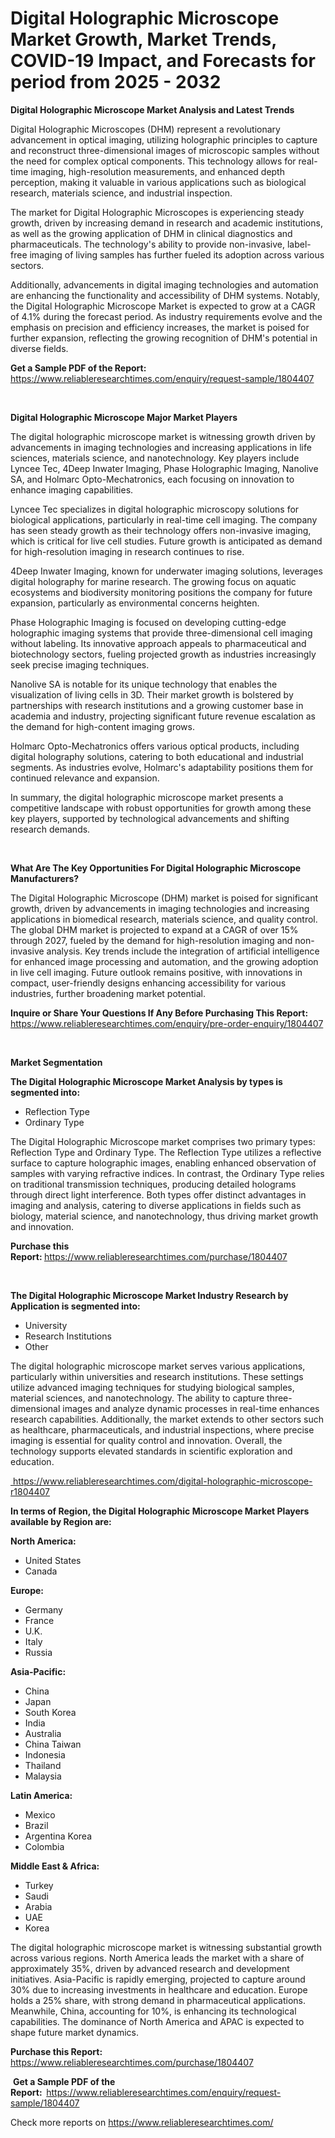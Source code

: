 <p><h1>Digital Holographic Microscope Market Growth, Market Trends, COVID-19 Impact, and Forecasts for period from 2025 - 2032</h1></p><p><strong>Digital Holographic Microscope Market Analysis and Latest Trends</strong></p>
<p><p>Digital Holographic Microscopes (DHM) represent a revolutionary advancement in optical imaging, utilizing holographic principles to capture and reconstruct three-dimensional images of microscopic samples without the need for complex optical components. This technology allows for real-time imaging, high-resolution measurements, and enhanced depth perception, making it valuable in various applications such as biological research, materials science, and industrial inspection.</p><p>The market for Digital Holographic Microscopes is experiencing steady growth, driven by increasing demand in research and academic institutions, as well as the growing application of DHM in clinical diagnostics and pharmaceuticals. The technology's ability to provide non-invasive, label-free imaging of living samples has further fueled its adoption across various sectors.</p><p>Additionally, advancements in digital imaging technologies and automation are enhancing the functionality and accessibility of DHM systems. Notably, the Digital Holographic Microscope Market is expected to grow at a CAGR of 4.1% during the forecast period. As industry requirements evolve and the emphasis on precision and efficiency increases, the market is poised for further expansion, reflecting the growing recognition of DHM's potential in diverse fields.</p></p>
<p><strong>Get a Sample PDF of the Report:&nbsp;</strong> <a href="https://www.reliableresearchtimes.com/enquiry/request-sample/1804407?utm_campaign=2308&utm_medium=2&utm_source=Github&utm_content=ia&utm_term=19022025&utm_id=digital-holographic-microscope">https://www.reliableresearchtimes.com/enquiry/request-sample/1804407</a></p>
<p>&nbsp;</p>
<p><strong>Digital Holographic Microscope Major Market Players</strong></p>
<p><p>The digital holographic microscope market is witnessing growth driven by advancements in imaging technologies and increasing applications in life sciences, materials science, and nanotechnology. Key players include Lyncee Tec, 4Deep Inwater Imaging, Phase Holographic Imaging, Nanolive SA, and Holmarc Opto-Mechatronics, each focusing on innovation to enhance imaging capabilities.</p><p>Lyncee Tec specializes in digital holographic microscopy solutions for biological applications, particularly in real-time cell imaging. The company has seen steady growth as their technology offers non-invasive imaging, which is critical for live cell studies. Future growth is anticipated as demand for high-resolution imaging in research continues to rise.</p><p>4Deep Inwater Imaging, known for underwater imaging solutions, leverages digital holography for marine research. The growing focus on aquatic ecosystems and biodiversity monitoring positions the company for future expansion, particularly as environmental concerns heighten.</p><p>Phase Holographic Imaging is focused on developing cutting-edge holographic imaging systems that provide three-dimensional cell imaging without labeling. Its innovative approach appeals to pharmaceutical and biotechnology sectors, fueling projected growth as industries increasingly seek precise imaging techniques.</p><p>Nanolive SA is notable for its unique technology that enables the visualization of living cells in 3D. Their market growth is bolstered by partnerships with research institutions and a growing customer base in academia and industry, projecting significant future revenue escalation as the demand for high-content imaging grows.</p><p>Holmarc Opto-Mechatronics offers various optical products, including digital holography solutions, catering to both educational and industrial segments. As industries evolve, Holmarc's adaptability positions them for continued relevance and expansion.</p><p>In summary, the digital holographic microscope market presents a competitive landscape with robust opportunities for growth among these key players, supported by technological advancements and shifting research demands.</p></p>
<p>&nbsp;</p>
<p><strong>What Are The Key Opportunities For Digital Holographic Microscope Manufacturers?</strong></p>
<p><p>The Digital Holographic Microscope (DHM) market is poised for significant growth, driven by advancements in imaging technologies and increasing applications in biomedical research, materials science, and quality control. The global DHM market is projected to expand at a CAGR of over 15% through 2027, fueled by the demand for high-resolution imaging and non-invasive analysis. Key trends include the integration of artificial intelligence for enhanced image processing and automation, and the growing adoption in live cell imaging. Future outlook remains positive, with innovations in compact, user-friendly designs enhancing accessibility for various industries, further broadening market potential.</p></p>
<p><strong>Inquire or Share Your Questions If Any Before Purchasing This Report:</strong> <a href="https://www.reliableresearchtimes.com/enquiry/pre-order-enquiry/1804407?utm_campaign=2308&utm_medium=2&utm_source=Github&utm_content=ia&utm_term=19022025&utm_id=digital-holographic-microscope">https://www.reliableresearchtimes.com/enquiry/pre-order-enquiry/1804407</a></p>
<p>&nbsp;</p>
<p><strong>Market Segmentation</strong></p>
<p><strong>The Digital Holographic Microscope Market Analysis by types is segmented into:</strong></p>
<p><ul><li>Reflection Type</li><li>Ordinary Type</li></ul></p>
<p><p>The Digital Holographic Microscope market comprises two primary types: Reflection Type and Ordinary Type. The Reflection Type utilizes a reflective surface to capture holographic images, enabling enhanced observation of samples with varying refractive indices. In contrast, the Ordinary Type relies on traditional transmission techniques, producing detailed holograms through direct light interference. Both types offer distinct advantages in imaging and analysis, catering to diverse applications in fields such as biology, material science, and nanotechnology, thus driving market growth and innovation.</p></p>
<p><strong>Purchase this Report:&nbsp;</strong><a href="https://www.reliableresearchtimes.com/purchase/1804407?utm_campaign=2308&utm_medium=2&utm_source=Github&utm_content=ia&utm_term=19022025&utm_id=digital-holographic-microscope">https://www.reliableresearchtimes.com/purchase/1804407</a></p>
<p>&nbsp;</p>
<p><strong>The Digital Holographic Microscope Market Industry Research by Application is segmented into:</strong></p>
<p><ul><li>University</li><li>Research Institutions</li><li>Other</li></ul></p>
<p><p>The digital holographic microscope market serves various applications, particularly within universities and research institutions. These settings utilize advanced imaging techniques for studying biological samples, material sciences, and nanotechnology. The ability to capture three-dimensional images and analyze dynamic processes in real-time enhances research capabilities. Additionally, the market extends to other sectors such as healthcare, pharmaceuticals, and industrial inspections, where precise imaging is essential for quality control and innovation. Overall, the technology supports elevated standards in scientific exploration and education.</p></p>
<p><a href="https://www.reliableresearchtimes.com/digital-holographic-microscope-r1804407?utm_campaign=2308&utm_medium=2&utm_source=Github&utm_content=ia&utm_term=19022025&utm_id=digital-holographic-microscope">&nbsp;https://www.reliableresearchtimes.com/digital-holographic-microscope-r1804407</a></p>
<p><strong>In terms of Region, the Digital Holographic Microscope Market Players available by Region are:</strong></p>
<p>
    <p> <strong> North America: </strong>
        <ul>
            <li>United States</li>
            <li>Canada</li>
        </ul>
        </p> 
    <p> <strong> Europe: </strong>
        <ul>
            <li>Germany</li>
            <li>France</li>
            <li>U.K.</li>
            <li>Italy</li>
            <li>Russia</li>
        </ul>
        </p> 
    <p> <strong> Asia-Pacific: </strong>
        <ul>
            <li>China</li>
            <li>Japan</li>
            <li>South Korea</li>
            <li>India</li>
            <li>Australia</li>
            <li>China Taiwan</li>
            <li>Indonesia</li>
            <li>Thailand</li>
            <li>Malaysia</li>
        </ul>
        </p> 
    <p> <strong> Latin America: </strong>
        <ul>
            <li>Mexico</li>
            <li>Brazil</li>
            <li>Argentina Korea</li>
            <li>Colombia</li>
        </ul>
        </p> 
    <p> <strong> Middle East & Africa: </strong>
        <ul>
            <li>Turkey</li>
            <li>Saudi</li>
            <li>Arabia</li>
            <li>UAE</li>
            <li>Korea</li>
        </ul>
    </p>
    </p>
<p><p>The digital holographic microscope market is witnessing substantial growth across various regions. North America leads the market with a share of approximately 35%, driven by advanced research and development initiatives. Asia-Pacific is rapidly emerging, projected to capture around 30% due to increasing investments in healthcare and education. Europe holds a 25% share, with strong demand in pharmaceutical applications. Meanwhile, China, accounting for 10%, is enhancing its technological capabilities. The dominance of North America and APAC is expected to shape future market dynamics.</p></p>
<p><strong>Purchase this Report: </strong><a href="https://www.reliableresearchtimes.com/purchase/1804407?utm_campaign=2308&utm_medium=2&utm_source=Github&utm_content=ia&utm_term=19022025&utm_id=digital-holographic-microscope">https://www.reliableresearchtimes.com/purchase/1804407</a></p>
<p>&nbsp;<strong>Get a Sample PDF of the Report:&nbsp;&nbsp;</strong><a href="https://www.reliableresearchtimes.com/enquiry/request-sample/1804407?utm_campaign=2308&utm_medium=2&utm_source=Github&utm_content=ia&utm_term=19022025&utm_id=digital-holographic-microscope">https://www.reliableresearchtimes.com/enquiry/request-sample/1804407</a></p>
<p><strong></strong></p>
<p>Check more reports on <a href="https://www.reliableresearchtimes.com/?utm_campaign=2308&utm_medium=2&utm_source=Github&utm_content=ia&utm_term=19022025&utm_id=digital-holographic-microscope">https://www.reliableresearchtimes.com/</a></p>